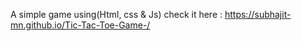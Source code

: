 A simple game using(Html, css & Js)
check it here : https://subhajit-mn.github.io/Tic-Tac-Toe-Game-/

